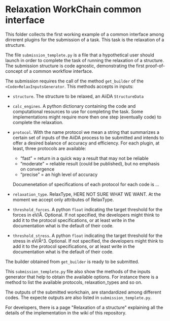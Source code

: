 # Relaxation WorkChain common interface

This folder collects the first working example of a common interface among dirrerent plugins for the submission of a task.
This task is the relaxation of a structure.

The file `submission_templete.py` is a file that a hypothetical user should launch in order to complete the task of running the relaxation of a structure.
The submission structure is code agnostic, demonstrating the first proof-of-concept of a common workflow interface.

The submission requires the call of the method `get_builder` of the `<Code>RelaxInputsGenerator`. This methods accepts in inputs:
* `structure`. The structure to be relaxed, an AiiDA `StructureData`

* `calc_engines`. A python dictionary containing the code and computational resources to use for completing the task. Some implementations might require more then one step (eventually code) to complete the relaxation.

* `protocol`. With the name protocol we mean a string that summarizes a certain set of inputs of the AiiDA process to be submitted and intends to offer a desired balance of accuracy and efficiency. For each plugin, at least, three protocols are available:

  * “fast” = return in a quick way a result that may not be reliable
  * “moderate” = reliable result (could be published), but no emphasis on convergence
  * “precise” = an high level of accuracy

  Documenetation of specifications of each protocol for each code is ...

* `relaxation_type`. RelaxType, HERE NOT SURE WHAT WE WANT. At the moment we accept only attributes of RelaxType.

* `threshold_forces`. A python `float` indicating the target threshold for the forces in eV/Å. Optional. If not specified, the developers might think to add it to the protocol specifications, or at least write in the documentation what is the default of their code.

* `threshold_stress`. A python `float` indicating the target threshold for the stress in eV/Å^3. Optional. If not specified, the developers might think to add it to the protocol specifications, or at least write in the documentation what is the default of their code.

The builder obtained from `get_builder` is ready to be submitted.

This `submission_templete.py` file also show the methods of the inputs generator that help to obtain the available options. For instance there is a method to list the available protocols, relaxation_types and so on.

The outputs of the submitted workchain, are standardized among different codes. The expecte outputs are also listed in `submission_templete.py`.

For developers, there is a page "Relaxation of a structure" explaining all the details of the implementation in the wiki of this repository.
